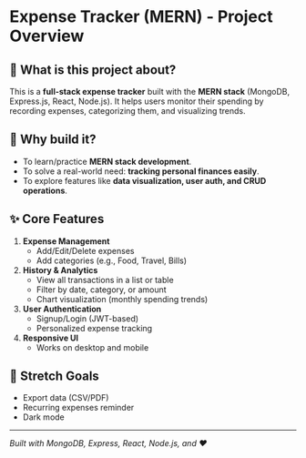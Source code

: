 ﻿# Expense Tracker (MERN) - Project Overview

## 🚀 What is this project about?
This is a **full-stack expense tracker** built with the **MERN stack** (MongoDB, Express.js, React, Node.js). It helps users monitor their spending by recording expenses, categorizing them, and visualizing trends.

## 🎯 Why build it?
- To learn/practice **MERN stack development**.
- To solve a real-world need: **tracking personal finances easily**.
- To explore features like **data visualization, user auth, and CRUD operations**.

## ✨ Core Features
1. **Expense Management**  
   - Add/Edit/Delete expenses  
   - Add categories (e.g., Food, Travel, Bills)  
2. **History & Analytics**  
   - View all transactions in a list or table  
   - Filter by date, category, or amount  
   - Chart visualization (monthly spending trends)  
3. **User Authentication**  
   - Signup/Login (JWT-based)  
   - Personalized expense tracking  
4. **Responsive UI**  
   - Works on desktop and mobile  

## 📌 Stretch Goals
- Export data (CSV/PDF)  
- Recurring expenses reminder  
- Dark mode  

---
*Built with MongoDB, Express, React, Node.js, and ❤️*  
